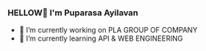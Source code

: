 ### HELLOW👋  I'm Puparasa Ayilavan
     
   - 🔭 I’m currently working on PLA GROUP OF COMPANY
   - 🌱 I’m currently learning API & WEB ENGINEERING
  


<!--
**ayilavan/ayilavan** is a ✨ _special_ ✨ repository because its `README.md` (this file) appears on your GitHub profile.

Here are some ideas to get you started:



- 👯 I’m looking to collaborate on ...
- 🤔 I’m looking for help with ...
- 💬 Ask me about ...
- 📫 How to reach me: ...
- 😄 Pronouns: ...
- ⚡ Fun fact: ...
-->
